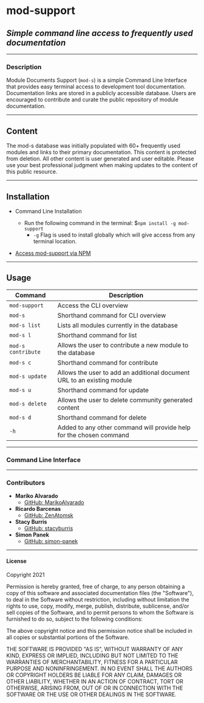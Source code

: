 # mod-support

## *Simple command line access to frequently used documentation*

---

### Description

Module Documents Support (`mod-s`) is a simple Command Line Interface that provides easy terminal access to development tool documentation. Documentation links are stored in a publicly accessible database. Users are encouraged to contribute and curate the public repository of module documentation.

---

## Content

The mod-s database was initially populated with 60+ frequently used modules and links to their primary documentation. This content is protected from deletion. All other content is user generated and user editable. Please use your best professional judgment when making updates to the content of this public resource.

---

## Installation

- Command Line Installation
  - Run the following command in the terminal: $`npm install -g mod-support`
    - `-g` Flag is used to install globally which will give access from any terminal location.

- [Access mod-support via NPM](https://www.npmjs.com/package/mod-support)

---

## Usage

| **Command** | **Description** |
| --- | --- |
| `mod-support` | Access the CLI overview |
| `mod-s` | Shorthand command for CLI overview |
| `mod-s list` | Lists all modules currently in the database |
| `mod-s l` | Shorthand command for list |
| `mod-s contribute` | Allows the user to contribute a new module to the database |
| `mod-s c` | Shorthand command for contribute |
| `mod-s update` | Allows the user to add an additional document URL to an existing module |
| `mod-s u` | Shorthand command for update |
| `mod-s delete` | Allows the user to delete community generated content |
| `mod-s d` | Shorthand command for delete |
| `-h` | Added to any other command will provide help for the chosen command |

---

### Command Line Interface

<!-- Provide a screen shot of the CLI overview -->

---

### Contributors

- **Mariko Alvarado**
  - [GitHub: MarikoAlvarado](https://github.com/MarikoAlvarado)
- **Ricardo Barcenas**
  - [GitHub: ZenAtomsk](https://github.com/ZenAtomsk)
- **Stacy Burris**
  - [GitHub: stacyburris](https://github.com/stacyburris)
- **Simon Panek**
  - [GitHub: simon-panek](https://github.com/simon-panek)

---

#### License

Copyright 2021 

Permission is hereby granted, free of charge, to any person obtaining a copy of this software and associated documentation files (the "Software"), to deal in the Software without restriction, including without limitation the rights to use, copy, modify, merge, publish, distribute, sublicense, and/or sell copies of the Software, and to permit persons to whom the Software is furnished to do so, subject to the following conditions:

The above copyright notice and this permission notice shall be included in all copies or substantial portions of the Software.

THE SOFTWARE IS PROVIDED "AS IS", WITHOUT WARRANTY OF ANY KIND, EXPRESS OR IMPLIED, INCLUDING BUT NOT LIMITED TO THE WARRANTIES OF MERCHANTABILITY, FITNESS FOR A PARTICULAR PURPOSE AND NONINFRINGEMENT. IN NO EVENT SHALL THE AUTHORS OR COPYRIGHT HOLDERS BE LIABLE FOR ANY CLAIM, DAMAGES OR OTHER LIABILITY, WHETHER IN AN ACTION OF CONTRACT, TORT OR OTHERWISE, ARISING FROM, OUT OF OR IN CONNECTION WITH THE SOFTWARE OR THE USE OR OTHER DEALINGS IN THE SOFTWARE.
